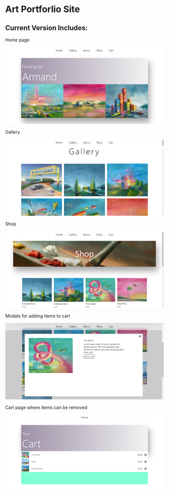 # Art Portforlio Site

## Current Version Includes:

Home page

![Features](/backgrounds/Screenshot(78).png)

Gallery

![Features](/backgrounds/Screenshot(79).png)

Shop

![Features](/backgrounds/Screenshot(80).png)

Modals for adding items to cart

![Features](/backgrounds/Screenshot(81).png)

Cart page where items can be removed

![Features](/backgrounds/Screenshot(82).png)